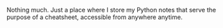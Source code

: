 Nothing much. Just a place where I store my Python notes that serve the purpose of a cheatsheet, accessible from anywhere anytime.
